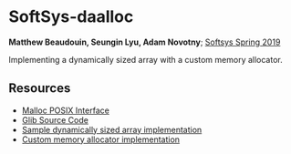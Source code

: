 # SoftSys-daalloc
**Matthew Beaudouin, Seungin Lyu, Adam Novotny**;
[Softsys Spring 2019](https://sites.google.com/site/softsys19/)

Implementing a dynamically sized array with a custom memory allocator.

## Resources
- [Malloc POSIX Interface](https://pubs.opengroup.org/onlinepubs/9699919799/functions/malloc.html)
- [Glib Source Code](https://code.woboq.org/userspace/glibc/malloc/malloc.c.html)
- [Sample dynamically sized array implementation](https://www.happybearsoftware.com/implementing-a-dynamic-array)
- [Custom memory allocator implementation](http://gee.cs.oswego.edu/dl/html/malloc.html)
